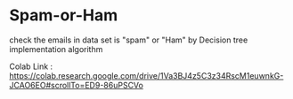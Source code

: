 # Spam-or-Ham
check the emails in data set is "spam" or "Ham" by Decision tree implementation algorithm


Colab Link : https://colab.research.google.com/drive/1Va3BJ4z5C3z34RscM1euwnkG-JCAO6EO#scrollTo=ED9-86uPSCVo
